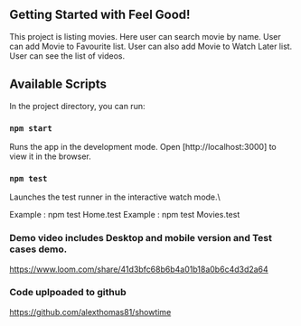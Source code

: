 ## Getting Started with Feel Good!

This project is listing movies. 
Here user can search movie by name.
User can add Movie to Favourite list.
User can also add Movie to Watch Later list.
User can see the list of videos.

## Available Scripts

In the project directory, you can run:

### `npm start`

Runs the app in the development mode.
Open [http://localhost:3000] to view it in the browser.

### `npm test`

Launches the test runner in the interactive watch mode.\

Example : npm test Home.test
Example : npm test Movies.test

### Demo video includes Desktop and mobile version and Test cases demo.

https://www.loom.com/share/41d3bfc68b6b4a01b18a0b6c4d3d2a64

### Code uplpoaded to github

https://github.com/alexthomas81/showtime

### 